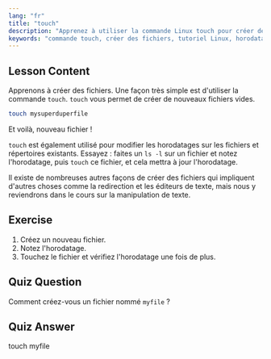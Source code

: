 ```yaml
---
lang: "fr"
title: "touch"
description: "Apprenez à utiliser la commande Linux touch pour créer de nouveaux fichiers et mettre à jour les horodatages. Ce guide convivial pour débutants vous aide à comprendre la gestion des fichiers."
keywords: "commande touch, créer des fichiers, tutoriel Linux, horodatages de fichiers, Linux pour débutants, guide Linux, commandes de base"
---
```


## Lesson Content

Apprenons à créer des fichiers. Une façon très simple est d'utiliser la commande `touch`. `touch` vous permet de créer de nouveaux fichiers vides.

```bash
touch mysuperduperfile
```

Et voilà, nouveau fichier !

`touch` est également utilisé pour modifier les horodatages sur les fichiers et répertoires existants. Essayez : faites un `ls -l` sur un fichier et notez l'horodatage, puis `touch` ce fichier, et cela mettra à jour l'horodatage.

Il existe de nombreuses autres façons de créer des fichiers qui impliquent d'autres choses comme la redirection et les éditeurs de texte, mais nous y reviendrons dans le cours sur la manipulation de texte.

## Exercise

1. Créez un nouveau fichier.
2. Notez l'horodatage.
3. Touchez le fichier et vérifiez l'horodatage une fois de plus.

## Quiz Question

Comment créez-vous un fichier nommé `myfile` ?

## Quiz Answer

touch myfile
